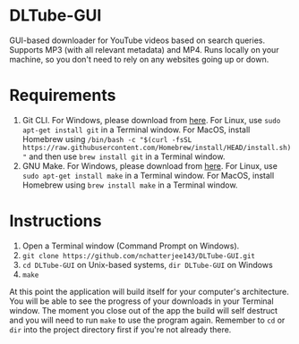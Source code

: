 # DLTube-GUI
GUI-based downloader for YouTube videos based on search queries. Supports MP3 (with all relevant metadata) and MP4. Runs locally on your machine, so you don't need to rely on any websites going up or down.

# Requirements
1. Git CLI. For Windows, please download from [here](https://git-scm.com/download/win). For Linux, use `sudo apt-get install git` in a Terminal window. For MacOS, install Homebrew using `/bin/bash -c "$(curl -fsSL https://raw.githubusercontent.com/Homebrew/install/HEAD/install.sh)"` and then use `brew install git` in a Terminal window.
2. GNU Make. For Windows, please download from [here](https://gnuwin32.sourceforge.net/downlinks/make.php). For Linux, use `sudo apt-get install make` in a Terminal window. For MacOS, install Homebrew using `brew install make` in a Terminal window.

# Instructions
1. Open a Terminal window (Command Prompt on Windows).
2. `git clone https://github.com/nchatterjee143/DLTube-GUI.git`
3. `cd DLTube-GUI` on Unix-based systems, `dir DLTube-GUI` on Windows
4. `make`

At this point the application will build itself for your computer's architecture. You will be able to see the progress of your downloads in your Terminal window. The moment you close out of the app the build will self destruct and you will need to run `make` to use the program again. Remember to `cd` or `dir` into the project directory first if you're not already there.